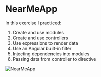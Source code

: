 # NearMeApp
In this exercise I practiced:
1. Create and use modules 
2. Create and use controllers
3. Use expressions to render data
4. Use an Angular built-in filter
5. Injecting dependencies into modules
6. Passing data from controller to directive
<img src="https://res.cloudinary.com/mokaweb/image/upload/v1592417155/Codecademy%20Angular/NearMeApp.gif" alt="NearMeApp">
